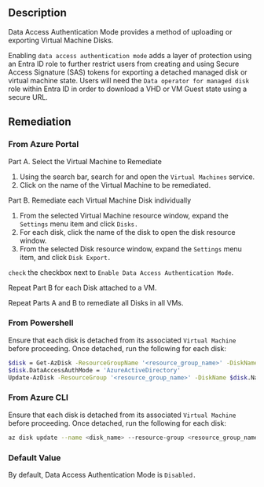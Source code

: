 ## Description

Data Access Authentication Mode provides a method of uploading or exporting Virtual Machine Disks.

Enabling `data access authentication mode` adds a layer of protection using an Entra ID role to further restrict users from creating and using Secure Access Signature (SAS) tokens for exporting a detached managed disk or virtual machine state. Users will need the `Data operator for managed disk` role within Entra ID in order to download a VHD or VM Guest state using a secure URL.

## Remediation

### From Azure Portal

Part A. Select the Virtual Machine to Remediate

1. Using the search bar, search for and open the `Virtual Machines` service.
2. Click on the name of the Virtual Machine to be remediated.

Part B. Remediate each Virtual Machine Disk individually

1. From the selected Virtual Machine resource window, expand the `Settings` menu item and click `Disks.`
2. For each disk, click the name of the disk to open the disk resource window.
3. From the selected Disk resource window, expand the `Settings` menu item, and click `Disk Export.`

`check` the checkbox next to `Enable Data Access Authentication Mode`.

Repeat Part B for each Disk attached to a VM.

Repeat Parts A and B to remediate all Disks in all VMs.

### From Powershell

Ensure that each disk is detached from its associated `Virtual Machine` before proceeding. Once detached, run the following for each disk:

```bash
$disk = Get-AzDisk -ResourceGroupName '<resource_group_name>' -DiskName '<disk_name>'
$disk.DataAccessAuthMode = 'AzureActiveDirectory'
Update-AzDisk -ResourceGroup '<resource_group_name>' -DiskName $disk.Name -Disk $disk
```

### From Azure CLI

Ensure that each disk is detached from its associated `Virtual Machine` before proceeding. Once detached, run the following for each disk:

```bash
az disk update --name <disk_name> --resource-group <resource_group_name> --data-access-auth-mode AzureActiveDirectory
```

### Default Value

By default, Data Access Authentication Mode is `Disabled.`
